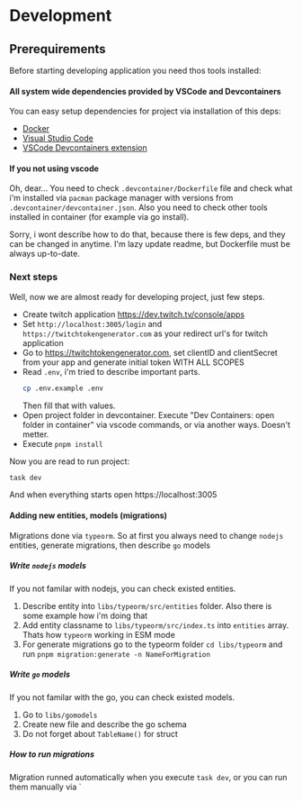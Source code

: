 # Development

## Prerequirements
Before starting developing application you need thos tools installed:

#### All system wide dependencies provided by VSCode and Devcontainers
You can easy setup dependencies for project via installation of this deps:

- [Docker](https://docs.docker.com/engine/)
- [Visual Studio Code](https://code.visualstudio.com/)
- [VSCode Devcontainers extension](https://marketplace.visualstudio.com/items?itemName=ms-vscode-remote.remote-containers)

#### If you not using vscode

Oh, dear... You need to check `.devcontainer/Dockerfile` file and check what i'm installed via `pacman` package manager with versions from `.devcontainer/devcontainer.json`. Also you need to check other tools installed in container (for example via go install).

Sorry, i wont describe how to do that, because there is few deps, and they can be changed in anytime. I'm lazy update readme, but Dockerfile must be always up-to-date.


### Next steps
Well, now we are almost ready for developing project, just few steps.

- Create twitch application https://dev.twitch.tv/console/apps
- Set `http://localhost:3005/login` and `https://twitchtokengenerator.com` as your redirect url's for twitch application
- Go to https://twitchtokengenerator.com, set clientID and clientSecret from your app and generate initial token WITH ALL SCOPES
- Read `.env`, i'm tried to describe important parts.
    ```bash
    cp .env.example .env
    ```
    Then fill that with values.
- Open project folder in devcontainer. Execute "Dev Containers: open folder in container" via vscode commands, or via another ways. Doesn't metter.
- Execute `pnpm install`

Now you are read to run project:
```bash
task dev
```
And when everything starts open https://localhost:3005

#### Adding new entities, models (migrations)
Migrations done via `typeorm`. So at first you always need to change `nodejs` entities, generate migrations, then describe `go` models


##### Write `nodejs` models
If you not familar with nodejs, you can check existed entities.

1. Describe entity into `libs/typeorm/src/entities` folder. Also there is some example how i'm doing that
2. Add entity classname to `libs/typeorm/src/index.ts` into `entities` array. Thats how `typeorm` working in ESM mode 
3. For generate migrations go to the typeorm folder `cd libs/typeorm` and run `pnpm migration:generate -n NameForMigration`

##### Write `go` models
If you not familar with the go, you can check existed models.

1. Go to `libs/gomodels`
2. Create new file and describe the go schema
3. Do not forget about `TableName()` for struct

##### How to run migrations
Migration runned automatically when you execute `task dev`, or you can run them manually via `